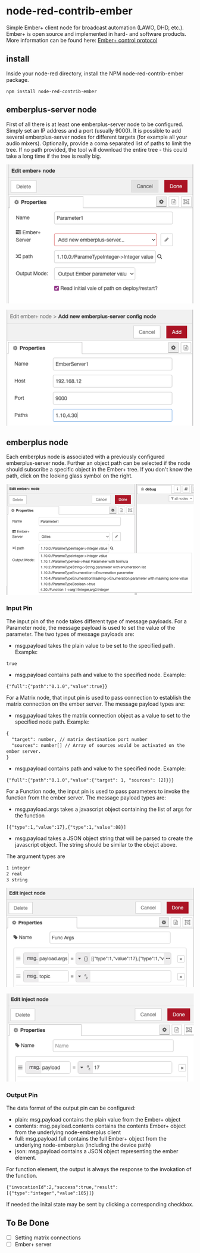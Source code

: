 # node-red-contrib-ember
Simple Ember+ client node for broadcast automation (LAWO, DHD, etc.). Ember+ is open source and implemented in hard- and software products. More information can be found here: [Ember+ control protocol](https://github.com/Lawo/ember-plus/wiki)

## install
Inside your node-red directory, install the NPM node-red-contrib-ember package.

```
npm install node-red-contrib-ember
```

##  emberplus-server node 
First of all there is at least one emberplus-server node to be configured. Simply set an IP address and a port (usually 9000). It is possible to add several emberplus-server nodes for different targets (for example all your audio mixers).
Optionally, provide a coma separated list of paths to limit the tree.
If no path provided, the tool will download the entire tree - this could take a long time if the tree is really big.

![Select/Create an Ember connection](https://github.com/dufourgilles/node-red-contrib-emberplus/blob/master/images/ember_node_start.png)

![Define a new Ember connection](https://github.com/dufourgilles/node-red-contrib-emberplus/blob/master/images/server_create.png)

## emberplus node
Each emberplus node is associated with a previously configured emberplus-server node. Further an object path can be selected if the node should subscribe a specific object in the Ember+ tree. If you don't know the path, click on the looking glass symbol on the right.

![Create your node](https://github.com/dufourgilles/node-red-contrib-emberplus/blob/master/images/ember_node_create.png)

### Input Pin
The input pin of the node takes different type of message payloads.
For a Parameter node, the message payload is used to set the value of the parameter.
The two types of message payloads are:
- msg.payload takes the plain value to be set to the specified path. Example: 
```
true
```
- msg.payload contains path and value to the specified node. Example:
```
{"full":{"path":"0.1.0","value":true}}
```

For a Matrix node, that input pin is used to pass connection to establish the matrix connection on the ember server.
The message payload types are:
- msg.payload takes the matrix connection object as a value to set to the specified node path. Example:
```
{
  "target": number, // matrix destination port number
  "sources": number[] // Array of sources would be activated on the ember server.
}
```
- msg.payload contains path and value to the specified node. Example:
```
{"full":{"path":"0.1.0","value":{"target": 1, "sources": [2]}}}
```

For a Function node, the input pin is used to pass parameters to invoke the function from the ember server.
The message payload types are:
- msg.payload.args takes a javascript object containing the list of args for the function
```
[{"type":1,"value":17},{"type":1,"value":88}]
```
- msg.payload takes a JSON object string that will be parsed to create the javascript object.
The string should be similar to the obejct above.

The argument types are
```
1 integer
2 real
3 string
```

![Inject a function](https://github.com/dufourgilles/node-red-contrib-emberplus/blob/master/images/function_inject.png)

![Inject a parameter](https://github.com/dufourgilles/node-red-contrib-emberplus/blob/master/images/parameter_inject.png)

### Output Pin
The data format of the output pin can be configured:
- plain: msg.payload contains the plain value from the Ember+ object
- contents: msg.payload.contents contains the contents Ember+ object from the underlying node-emberplus client 
- full: msg.payload.full contains the full Ember+ object from the underlying node-emberplus (including the device path)
- json: msg.payload contains a JSON object representing the ember element.

For function element, the output is always the response to the invokation of the function.
```
{"invocationId":2,"success":true,"result":[{"type":"integer","value":105}]}
```

If needed the inital state may be sent by clicking a corresponding checkbox.

## To Be Done

- [ ] Setting matrix connections
- [ ] Ember+ server
